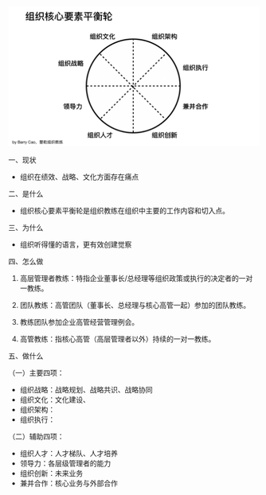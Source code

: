
![](media/15791358845172.jpg)

一、现状

- 组织在绩效、战略、文化方面存在痛点

二、是什么

- 组织核心要素平衡轮是组织教练在组织中主要的工作内容和切入点。

三、为什么

- 组织听得懂的语言，更有效创建觉察

四、怎么做

1. 高层管理者教练：特指企业董事长/总经理等组织政策或执行的决定者的一对一教练。

1. 团队教练：高管团队（董事长、总经理与核心高管一起）参加的团队教练。

1. 教练团队参加企业高管经营管理例会。

1. 高管教练：指核心高管（高层管理者以外）持续的一对一教练。

五、做什么

（一）主要四项：

- 组织战略：战略规划、战略共识、战略协同
- 组织文化：文化建设、
- 组织架构：
- 组织执行：

（二）辅助四项：

- 组织人才：人才梯队、人才培养
- 领导力：各层级管理者的能力
- 组织创新：未来业务
- 兼并合作：核心业务与外部合作